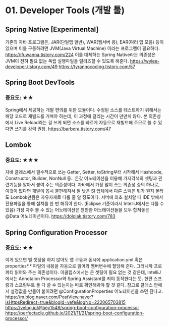 # 01. Developer Tools (개발 툴)

## Spring Native [Experimental]
기존의 자바 프로그램은, JAR(단일앱 일반), WAR(웹서버 용), EAR(여러 앱 모음) 등이 있으며
이를 구동하려면 JVM(Java Virtual Machine) 이라는 프로그램이 필요하다.
https://ifuwanna.tistory.com/224
이를 대체하는 Spring Native라는 의존성은 JVM이 전혀 필요 없는 독립 실행파일을 릴리즈할 수 있도록 해준다. 
https://wylee-developer.tistory.com/49
https://tyrannocoding.tistory.com/57

## Spring Boot DevTools
### 중요도: ★★
Spring에서 제공하는 개발 편의를 위한 모듈이다.
수정된 소스를 테스트하기 위해서는 해당 코드로 재빌드를 거쳐야 하는데,
이 과정에 걸리는 시간이 만만치 않다.
본 의존성에서 Live Reload라는 걸 쓰게 되면 소스를 빠르게 자동으로 재빌드해 주므로
쓸 수 있다면 쓰기를 강력 권장.
https://barbera.tistory.com/47

## Lombok
### 중요도: ★★★
자바 클래스에서 필수적으로 쓰는 Getter, Setter, toString부터 시작해서
Hashcode, Constructor, Builder, NonNull 등..
온갖 어노테이션을 이용해 가지각색의 셋팅과 관련기능을 알아서 붙여 주는 의존성이다.
자바에서 가장 많이 쓰는 의존성 중의 하나로, 이것이 없다면 개발이 몹시 불편해져서
질 낮은 SI 업체에서 다른 스택은 뭐가 뭔지 몰라도 Lombok만큼은 자유자재로 다룰 줄 알 정도이다.
서버에 최초 설치할 때 IDE 밖에서 전용파일을 통해 설치를 한 번 해줘야 한다.
(Eclipse 기준이라서 IntelliJ에서는 다를 수 있음)
가장 자주 볼 수 있는 어노테이션은 웬만한 어노테이션들을 모두 합쳐놓은 @Data 어노테이션이다.
https://dololak.tistory.com/783

## Spring Configuration Processor
### 중요도: ★★
이게 있으면 별 셋팅을 하지 않아도 앱 구동과 동시에
application.yml 혹은 properties*.* 파일의 내용을 자동으로 읽어와 멤버변수에 할당해 준다.
그러니까 프로퍼티 읽어와 주는 의존성이다.
이클립스에서는 큰 셋팅이 필요 없는 것 같은데,
IntelliJ에서는 Annotaion Processor와 Spring Assistant를 켜야 동작한다는 듯.
한편 스프링과 스프링부트 둘 다 쓸 수 있는지는 따로 확인해봐야 할 것 같다.
참고로 클래스 안에서 설정값을 만들어 붙이려면 @ConfigurationProperties 어노테이션을 쓰면 된다고.   
https://m.blog.naver.com/PostView.naver?isHttpsRedirect=true&blogId=vefe&logNo=222065703815
https://velog.io/@bey1548/spring-boot-configuration-processor
https://perfectacle.github.io/2021/11/21/spring-boot-configuration-processor/
